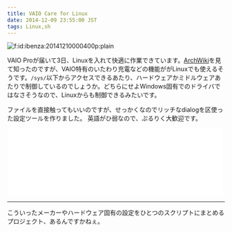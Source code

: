```yaml
---
title: VAIO Care for Linux
date: 2014-12-09 23:55:00 JST
tags: Linux,sh
---
```


<span itemscope itemtype="http://schema.org/Photograph"><img src="//cdn-ak.f.st-hatena.com/images/fotolife/i/ibenza/20141210/20141210000400.png" alt="f:id:ibenza:20141210000400p:plain" title="f:id:ibenza:20141210000400p:plain" class="hatena-fotolife" itemprop="image"></span>

VAIO Proが届いて3日、Linuxを入れて快適に作業できています。[ArchWiki](https://wiki.archlinux.org/index.php/Sony_Vaio_Pro_SVP-1x21)を見て知ったのですが、VAIO特有のいたわり充電などの機能ががLinuxでも使えるそうです。`/sys/`以下からアクセスできるあたり、ハードウェアかミドルウェアあたりで制御しているのでしょうか。どちらにせよWindows固有でのドライバではなさそうなので、Linuxからも制御できるみたいです。

ファイルを直接触ってもいいのですが、せっかくなのでリッチなdialogを区使った設定ツールを作りました。
英語がひ弱なので、ぷるりく大歓迎です。

<iframe src="//hatenablog-parts.com/embed?url=https%3A%2F%2Fgithub.com%2Fueokande%2FVAIO-Care%2F" title="ueokande/VAIO-Care" class="embed-card embed-webcard" scrolling="no" frameborder="0" style="display: block; width: 100%; height: 155px; max-width: 500px; margin: 10px 0px;"></iframe>



* * *

こういったメーカーやハードウェア固有の設定をひとつのスクリプトにまとめるプロジェクト、あるんですかねぇ。

